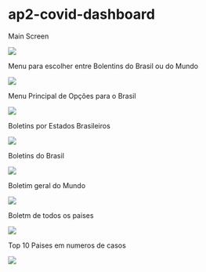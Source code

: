 # ap2-covid-dashboard

<p> Main Screen </p>
<img src="screenshots/screenshot-main_screen.png">

<p> Menu para escolher entre Bolentins do Brasil ou do Mundo </p>
<img src="screenshots/screenshot-main_dashboard.png">

<p> Menu Principal de Opções para o Brasil </p>
<img src="screenshots/screenshot-brazil_reports_menu.png">

<p> Boletins por Estados Brasileiros </p>
<img src="screenshots/screenshot-brazil_state_reports.png">

<p> Boletins do Brasil </p>
<img src="screenshots/screenshot-brazil_report.png">

<p> Boletim geral do Mundo </p>
<img src="screenshots/screenshot-world_reports_menu.png">

<p> Boletm de todos os paises </p>
<img src="screenshots/screenshot-world_results_by_country.png">

<p> Top 10 Paises em numeros de casos </p>
<img src="screenshots/screenshot-world_top10_reports.png">
